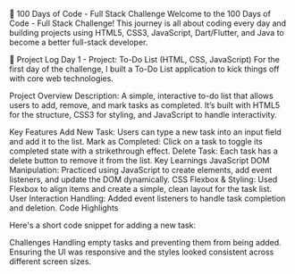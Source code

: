 🚀 100 Days of Code - Full Stack Challenge
Welcome to the 100 Days of Code - Full Stack Challenge! This journey is all about coding every day and building projects using HTML5, CSS3, JavaScript, Dart/Flutter, and Java to become a better full-stack developer.

📅 Project Log
Day 1 - Project: To-Do List (HTML, CSS, JavaScript)
For the first day of the challenge, I built a To-Do List application to kick things off with core web technologies.

Project Overview
Description: A simple, interactive to-do list that allows users to add, remove, and mark tasks as completed. It’s built with HTML5 for the structure, CSS3 for styling, and JavaScript to handle interactivity.

Key Features
Add New Task: Users can type a new task into an input field and add it to the list.
Mark as Completed: Click on a task to toggle its completed state with a strikethrough effect.
Delete Task: Each task has a delete button to remove it from the list.
Key Learnings
JavaScript DOM Manipulation: Practiced using JavaScript to create elements, add event listeners, and update the DOM dynamically.
CSS Flexbox & Styling: Used Flexbox to align items and create a simple, clean layout for the task list.
User Interaction Handling: Added event listeners to handle task completion and deletion.
Code Highlights

Here's a short code snippet for adding a new task:


Challenges
Handling empty tasks and preventing them from being added.
Ensuring the UI was responsive and the styles looked consistent across different screen sizes.
